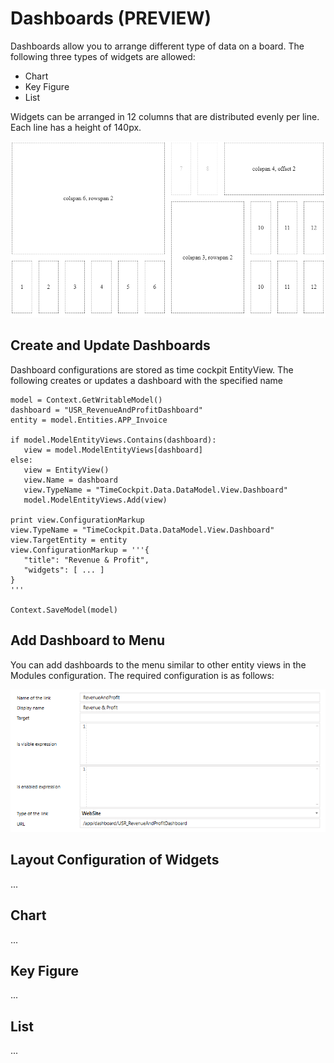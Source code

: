 # Dashboards (PREVIEW)

Dashboards allow you to arrange different type of data on a board. The following three types of widgets are allowed:

- Chart
- Key Figure
- List

Widgets can be arranged in 12 columns that are distributed evenly per line. Each line has a height of 140px.

![Dashboard Grid](images/dashboard/dashboard-grid.png "Dashboard Grid")

## Create and Update Dashboards

Dashboard configurations are stored as time cockpit EntityView. The following creates or updates a dashboard with the specified name

```
model = Context.GetWritableModel()
dashboard = "USR_RevenueAndProfitDashboard"
entity = model.Entities.APP_Invoice

if model.ModelEntityViews.Contains(dashboard):
   view = model.ModelEntityViews[dashboard]
else:
   view = EntityView()
   view.Name = dashboard
   view.TypeName = "TimeCockpit.Data.DataModel.View.Dashboard"
   model.ModelEntityViews.Add(view)

print view.ConfigurationMarkup
view.TypeName = "TimeCockpit.Data.DataModel.View.Dashboard"
view.TargetEntity = entity
view.ConfigurationMarkup = '''{
   "title": "Revenue & Profit",
   "widgets": [ ... ]
}
'''

Context.SaveModel(model)
```

## Add Dashboard to Menu

You can add dashboards to the menu similar to other entity views in the Modules configuration. The required configuration is as follows:

![Configure Menu Item](images/dashboard/configure-menu-item.png "Configure Menu Item")

## Layout Configuration of Widgets

...

## Chart

...

## Key Figure

...

## List

...